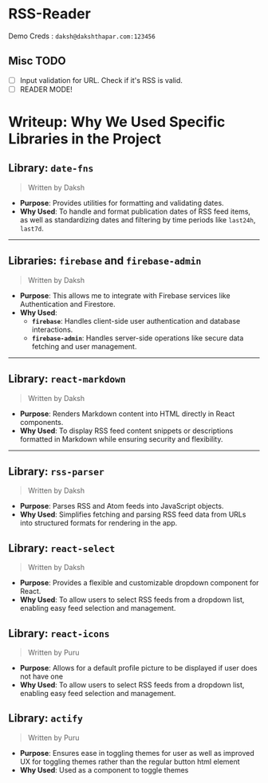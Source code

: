 # RSS-Reader


Demo Creds : `daksh@dakshthapar.com:123456`

## Misc TODO

- [ ] Input validation for URL. Check if it's RSS is valid.
- [ ] READER MODE!

# Writeup: Why We Used Specific Libraries in the Project

## Library: `date-fns`

> Written by Daksh

- **Purpose**: Provides utilities for formatting and validating dates.
- **Why Used**: To handle and format publication dates of RSS feed items, as well as standardizing dates and filtering by time periods like `last24h`, `last7d`.

---

## Libraries: `firebase` and `firebase-admin`

> Written by Daksh

- **Purpose**: This allows me to integrate with Firebase services like Authentication and Firestore.
- **Why Used**:
  - **`firebase`**: Handles client-side user authentication and database interactions.
  - **`firebase-admin`**: Handles server-side operations like secure data fetching and user management.

---

## Library: `react-markdown`

> Written by Daksh

- **Purpose**: Renders Markdown content into HTML directly in React components.
- **Why Used**: To display RSS feed content snippets or descriptions formatted in Markdown while ensuring security and flexibility.

---

## Library: `rss-parser`

> Written by Daksh

- **Purpose**: Parses RSS and Atom feeds into JavaScript objects.
- **Why Used**: Simplifies fetching and parsing RSS feed data from URLs into structured formats for rendering in the app.

## Library: `react-select`

> Written by Daksh

- **Purpose**: Provides a flexible and customizable dropdown component for React.
- **Why Used**: To allow users to select RSS feeds from a dropdown list, enabling easy feed selection and management.

## Library: `react-icons`

> Written by Puru

- **Purpose**: Allows for a default profile picture to be displayed if user does not have one
- **Why Used**: To allow users to select RSS feeds from a dropdown list, enabling easy feed selection and management.

## Library: `actify`

> Written by Puru

- **Purpose**: Ensures ease in toggling themes for user as well as improved UX for toggling themes rather than the regular button html element
- **Why Used**: Used as a component to toggle themes

